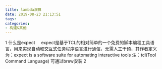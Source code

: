 ```yaml
---
title: lambda演算
date: 2019-08-23 21:13:51
tags:
categories: 
- 构建&其他
---
```

1  什么是expect
    expect是基于TCL的相对简单的一个免费的脚本编程工具语言，用来实现自动和交互式任务程序语言进行通信，无需人工干预，其作者定义为：expect is a software suite for automating interactive tools
    注：tcl(Tool Command Language)
    可通过brew安装
2  